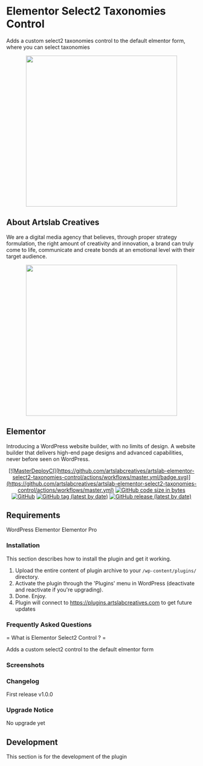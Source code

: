 # Elementor Select2 Taxonomies Control

Adds a custom select2 taxonomies control to the default elmentor form, where you can select taxonomies

<p align="center"><a href="https://artslabcreatives.com" target="_blank"><img src="https://artslabcreatives.com/wp-content/uploads/2020/04/Dark-1-e1586270633179.png" width="400"></a></p>

## About Artslab Creatives

We are a digital media agency that believes, through proper strategy formulation, the right amount of creativity and innovation, a brand can truly come to life, communicate and create bonds at an emotional level with their target audience.

<p align="center"><a href="https://elementor.com" target="_blank"><img src="https://plugins.artslabcreatives.com/elementor-select2-taxonomies-control-artslab/updates/elementor.svg" width="400"></a></p>

## Elementor

Introducing a WordPress website builder, with no limits of design. A website builder that delivers high-end page designs and advanced capabilities, never before seen on WordPress.

<p align="center">
<a href="">[![MasterDeployCI](https://github.com/artslabcreatives/artslab-elementor-select2-taxonomies-control/actions/workflows/master.yml/badge.svg)](https://github.com/artslabcreatives/artslab-elementor-select2-taxonomies-control/actions/workflows/master.yml)</a>
<a href=""><img alt="GitHub code size in bytes" src="https://img.shields.io/github/languages/code-size/artslabcreatives/artslab-elementor-select2-taxonomies-control"></a>
<a href=""><img alt="GitHub" src="https://img.shields.io/github/license/artslabcreatives/artslab-elementor-select2-taxonomies-control"></a>
<a href=""><img alt="GitHub tag (latest by date)" src="https://img.shields.io/github/v/tag/artslabcreatives/artslab-elementor-select2-taxonomies-control?label=version"></a>
<a href=""><img alt="GitHub release (latest by date)" src="https://img.shields.io/github/v/release/artslabcreatives/artslab-elementor-select2-taxonomies-control"></a>
</p>



## Requirements

WordPress
Elementor
Elementor Pro

### Installation

This section describes how to install the plugin and get it working.

1. Upload the entire content of plugin archive to your `/wp-content/plugins/` directory.
2. Activate the plugin through the 'Plugins' menu in WordPress (deactivate and reactivate if you're upgrading).
3. Done. Enjoy.
4. Plugin will connect to https://plugins.artslabcreatives.com to get future updates

### Frequently Asked Questions

= What is Elementor Select2 Control ? =

Adds a custom select2 control to the default elmentor form

###  Screenshots

### Changelog

First release
v1.0.0

###  Upgrade Notice

No upgrade yet

## Development

This section is for the development of the plugin